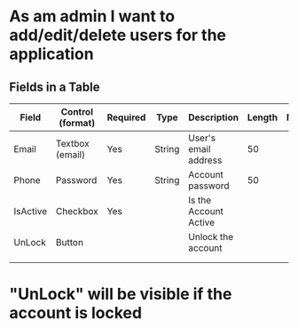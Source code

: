 # As am admin I want to add/edit/delete users for the application

## Fields in a Table

| Field    | Control (format) | Required | Type   | Description           | Length | Min | Max | Precision | Scale |
| -------- | ---------------- | -------- | ------ | --------------------- | ------ | --- | --- | --------- | ----- |
| Email    | Textbox (email)  | Yes      | String | User's email address  | 50     |     |     |           |       |
| Phone    | Password         | Yes      | String | Account password      | 50     |     |     |           |       |
| IsActive | Checkbox         | Yes      |        | Is the Account Active |        |     |     |           |       |
| UnLock   | Button           |          |        | Unlock the account    |        |     |     |           |       |
|          |                  |          |        |                       |        |     |     |           |       |
|          |                  |          |        |                       |        |     |     |           |       |

# "UnLock" will be visible if the account is locked
